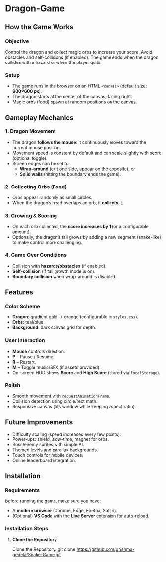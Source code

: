 # Dragon-Game

## How the Game Works

### Objective
Control the dragon and collect magic orbs to increase your score. Avoid obstacles and self-collisions (if enabled). The game ends when the dragon collides with a hazard or when the player quits.

### Setup
- The game runs in the browser on an HTML `<canvas>` (default size: **600×600 px**).
- The dragon starts at the center of the canvas, facing right.
- Magic orbs (food) spawn at random positions on the canvas.

## Gameplay Mechanics

### 1. Dragon Movement
- The dragon **follows the mouse**: it continuously moves toward the current mouse position.
- Movement speed is constant by default and can scale slightly with score (optional toggle).
- Screen edges can be set to:
  - **Wrap-around** (exit one side, appear on the opposite), or
  - **Solid walls** (hitting the boundary ends the game).

### 2. Collecting Orbs (Food)
- Orbs appear randomly as small circles.
- When the dragon’s head overlaps an orb, it **collects** it.

### 3. Growing & Scoring
- On each orb collected, the **score increases by 1** (or a configurable amount).
- Optionally, the dragon’s tail grows by adding a new segment (snake-like) to make control more challenging.

### 4. Game Over Conditions
- Collision with **hazards/obstacles** (if enabled).
- **Self-collision** (if tail growth mode is on).
- **Boundary collision** when wrap-around is disabled.

## Features

### Color Scheme
- **Dragon**: gradient gold → orange (configurable in `styles.css`).
- **Orbs**: teal/blue.
- **Background**: dark canvas grid for depth.

### User Interaction
- **Mouse** controls direction.
- **P** – Pause / Resume.
- **R** – Restart.
- **M** – Toggle music/SFX (if assets provided).
- On-screen HUD shows **Score** and **High Score** (stored via `localStorage`).

### Polish
- Smooth movement with `requestAnimationFrame`.
- Collision detection using circle/rect math.
- Responsive canvas (fits window while keeping aspect ratio).

## Future Improvements
- Difficulty scaling (speed increases every few points).
- Power-ups: shield, slow-time, magnet for orbs.
- Boss/enemy sprites with simple AI.
- Themed levels and parallax backgrounds.
- Touch controls for mobile devices.
- Online leaderboard integration.

## Installation

### Requirements
Before running the game, make sure you have:
- A **modern browser** (Chrome, Edge, Firefox, Safari).
- (Optional) **VS Code** with the **Live Server** extension for auto-reload.

### Installation Steps
1. **Clone the Repository**

   Clone the Repository: git clone https://github.com/grishma-gedela/Snake-Game.git


